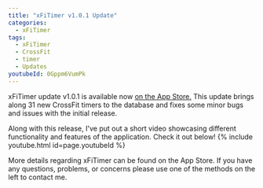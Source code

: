 ```yaml
---
title: "xFiTimer v1.0.1 Update"
categories:
  - xFiTimer
tags:
  - xFiTimer
  - CrossFit
  - timer
  - Updates
youtubeId: 0Gppm6VumPk
---
```


xFiTimer update v1.0.1 is available now [on the App Store.](https://joshuaseltzer.github.io/xfitimer/)  This update brings along 31 new CrossFit timers to the database and fixes some minor bugs and issues with the initial release.

Along with this release, I've put out a short video showcasing different functionality and features of the application.  Check it out below!
{% include youtube.html id=page.youtubeId %}

More details regarding xFiTimer can be found on the App Store.  If you have any questions, problems, or concerns please use one of the methods on the left to contact me.